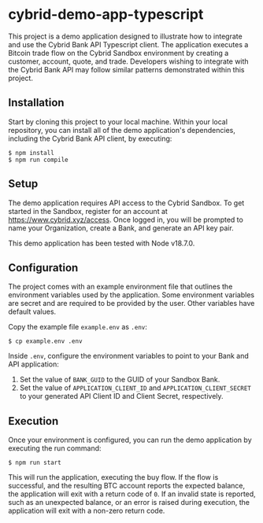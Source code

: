 # cybrid-demo-app-typescript

This project is a demo application designed to illustrate how to integrate and use the Cybrid Bank API Typescript client.
The application executes a Bitcoin trade flow on the Cybrid Sandbox environment by creating a customer, account, quote, and trade.
Developers wishing to integrate with the Cybrid Bank API may follow similar patterns demonstrated within this project.

## Installation

Start by cloning this project to your local machine. Within your local repository, you can install all of the demo application's dependencies, including the Cybrid Bank API client, by executing:

```
$ npm install
$ npm run compile
```

## Setup

The demo application requires API access to the Cybrid Sandbox.
To get started in the Sandbox, register for an account at https://www.cybrid.xyz/access.
Once logged in, you will be prompted to name your Organization, create a Bank, and generate an API key pair.

This demo application has been tested with Node v18.7.0.

## Configuration

The project comes with an example environment file that outlines the environment variables used by the application.
Some environment variables are secret and are required to be provided by the user. Other variables have default values.

Copy the example file `example.env` as `.env`:

```
$ cp example.env .env
```

Inside `.env`, configure the environment variables to point to your Bank and API application:

1. Set the value of `BANK_GUID` to the GUID of your Sandbox Bank.
2. Set the value of `APPLICATION_CLIENT_ID` and `APPLICATION_CLIENT_SECRET` to your generated API Client ID and Client Secret, respectively.

## Execution

Once your environment is configured, you can run the demo application by executing the run command:

```
$ npm run start
```

This will run the application, executing the buy flow. If the flow is successful, and the resulting BTC account reports the expected balance, the application will exit with a return code of `0`.
If an invalid state is reported, such as an unexpected balance, or an error is raised during execution, the application will exit with a non-zero return code.
